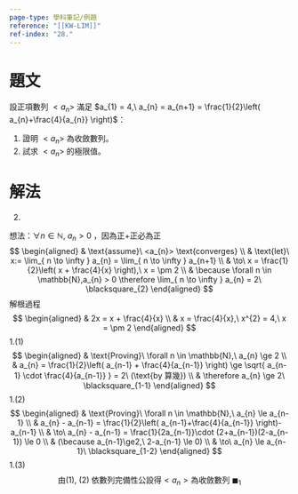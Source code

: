 ```yaml
---
page-type: 學科筆記/例題
reference: "[[KW-LIM]]"
ref-index: "28."
---
```

# 題文
設正項數列 $<a_{n}>$ 滿足 $a_{1} = 4,\ a_{n} = a_{n+1} = \frac{1}{2}\left( a_{n}+\frac{4}{a_{n}} \right)$：
1. 證明 $<a_{n}>$ 為收斂數列。
2. 試求 $<a_{n}>$ 的極限值。

# 解法
2.
想法：$\forall n \in \mathbb{N},\ a_{n} > 0$ ，因為正+正必為正
$$
\begin{aligned}
 & \text{assume}\ <a_{n}> \text{converges} \\
 & \text{let}\ x:= \lim_{ n \to \infty } a_{n} = \lim_{ n \to \infty } a_{n+1} \\
 & \to\ x = \frac{1}{2}\left( x + \frac{4}{x} \right),\ x = \pm 2 \\
 & \because \forall n \in \mathbb{N},a_{n} > 0 \therefore \lim_{ n \to \infty } a_{n} = 2\ \blacksquare_{2}
\end{aligned}
$$
解根過程
$$
\begin{aligned}
 & 2x = x + \frac{4}{x} \\
 & x = \frac{4}{x},\ x^{2} = 4,\ x = \pm 2
\end{aligned}
$$
1.(1)
$$
\begin{aligned}
 & \text{Proving}\ \forall n \in \mathbb{N},\ a_{n} \ge 2 \\
 & a_{n} = \frac{1}{2}\left( a_{n-1} + \frac{4}{a_{n-1}} \right) \ge \sqrt{ a_{n-1} \cdot \frac{4}{a_{n-1}} } = 2\ (\text{by 算幾}) \\
 & \therefore a_{n} \ge 2\ \blacksquare_{1-1}
\end{aligned}
$$
1.(2)
$$
\begin{aligned}
 & \text{Proving}\ \forall n \in \mathbb{N},\ a_{n} \le a_{n-1} \\
 & a_{n} - a_{n-1} = \frac{1}{2}\left( a_{n-1}+\frac{4}{a_{n-1}} \right)-a_{n-1} \\
 & \to\ a_{n} - a_{n-1} = \frac{1}{2a_{n-1}}\cdot (2+a_{n-1})(2-a_{n-1}) \le 0 \\
 & (\because a_{n-1}\ge2,\ 2-a_{n-1} \le 0) \\
 & \to\ a_{n} \le a_{n-1}\ \blacksquare_{1-2}
\end{aligned}
$$
1.(3)
$$
\text{由(1), (2) 依數列完備性公設得} <a_{n}> \text{為收斂數列}\ \blacksquare_{1}
$$
